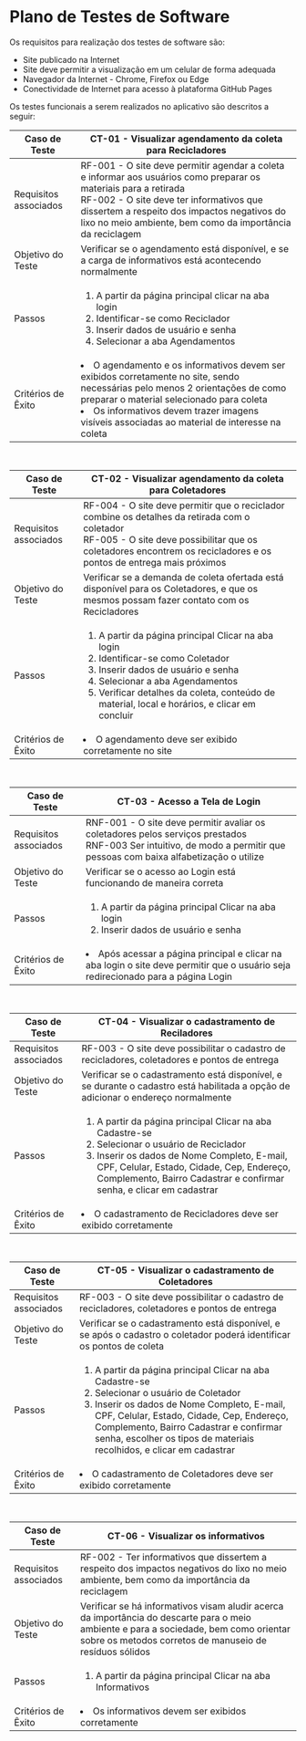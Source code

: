 # Plano de Testes de Software

Os requisitos para realização dos testes de software são:
-	Site publicado na Internet
-	Site deve permitir a visualização em um celular de forma adequada
-	Navegador da Internet - Chrome, Firefox ou Edge
-	Conectividade de Internet para acesso à plataforma GitHub Pages

Os testes funcionais a serem realizados no aplicativo são descritos a seguir:

|Caso de Teste    | **CT-01 - Visualizar agendamento da coleta para Recicladores**  |
|-----------------|---------------------------------------------|
|Requisitos associados| RF-001 - O site deve permitir agendar a coleta e informar aos usuários como preparar os materiais para a retirada <br>RF-002 - O site deve ter informativos que dissertem a respeito dos impactos negativos do lixo no meio ambiente, bem como da importância da reciclagem</br>   |
|Objetivo do Teste| Verificar se o agendamento está disponível, e se a carga de informativos está acontecendo normalmente    |
|Passos| <ol><li>A partir da página principal clicar na aba login</li><li>Identificar-se como Reciclador</li><li>Inserir dados de usuário e senha</li><li>Selecionar a aba Agendamentos</li></ol>      |
|Critérios de Êxito| <li>O agendamento e os informativos devem ser exibidos corretamente no site, sendo necessárias pelo menos 2 orientações de como preparar o material selecionado para coleta</li><li> Os informativos devem trazer imagens visíveis associadas ao material de interesse na coleta</li>      |
</br>

|Caso de Teste    | **CT-02 - Visualizar agendamento da coleta para Coletadores**  |
|-----------------|---------------------------------------------|
|Requisitos associados| RF-004 - O site deve permitir que o reciclador combine os detalhes da retirada com o coletador <br>RF-005 - O site deve possibilitar que os coletadores encontrem os recicladores e os pontos de entrega mais próximos</br>   |
|Objetivo do Teste| Verificar se a demanda de coleta ofertada está disponível para os Coletadores, e que os mesmos possam fazer contato com os Recicladores    |
|Passos| <ol><li>A partir da página principal Clicar na aba login</li><li>Identificar-se como Coletador</li><li>Inserir dados de usuário e senha</li><li>Selecionar a aba Agendamentos</li><li>Verificar detalhes da coleta, conteúdo de material, local e horários, e clicar em concluir</li>     |
|Critérios de Êxito| <li>O agendamento deve ser exibido corretamente no site</li>     |
</br>

|Caso de Teste    | **CT-03 - Acesso a Tela de Login**  |
|-----------------|---------------------------------------------|
|Requisitos associados| RNF-001 - O site deve permitir avaliar os coletadores pelos serviços prestados <br>RNF-003  Ser intuitivo, de modo a permitir que pessoas com baixa alfabetização o utilize  |
|Objetivo do Teste| Verificar se o acesso ao Login está funcionando de maneira correta  |
|Passos| <ol><li>A partir da página principal Clicar na aba login</li><li>Inserir dados de usuário e senha</li></ol>      |
|Critérios de Êxito| <li>Após acessar a página principal e clicar na aba login o site deve permitir que o usuário seja redirecionado para a página Login</li>      |
<br>

|Caso de Teste    | **CT-04 - Visualizar o cadastramento de Reciladores**  |
|-----------------|---------------------------------------------|
|Requisitos associados| RF-003 - O site deve possibilitar o cadastro de recicladores, coletadores e pontos de entrega   |
|Objetivo do Teste| Verificar se o cadastramento está disponível, e se durante o cadastro está habilitada a opção de adicionar o endereço normalmente    |
|Passos| <ol><li>A partir da página principal Clicar na aba Cadastre-se</li><li>Selecionar o usuário de Reciclador</li><li>Inserir os dados de Nome Completo, E-mail, CPF, Celular, Estado, Cidade, Cep, Endereço, Complemento, Bairro Cadastrar e confirmar senha, e clicar em cadastrar</li></ol>      |
|Critérios de Êxito| <li>O cadastramento de Recicladores deve ser exibido corretamente</li>      |
 </br>
 
|Caso de Teste    | **CT-05 - Visualizar o cadastramento de Coletadores**  |
|-----------------|---------------------------------------------|
|Requisitos associados| RF-003 - O site deve possibilitar o cadastro de recicladores, coletadores e pontos de entrega   |
|Objetivo do Teste| Verificar se o cadastramento está disponível, e se após o cadastro o coletador poderá identificar os pontos de coleta    |
|Passos| <ol><li>A partir da página principal Clicar na aba Cadastre-se</li><li>Selecionar o usuário de Coletador</li><li>Inserir os dados de Nome Completo, E-mail, CPF, Celular, Estado, Cidade, Cep, Endereço, Complemento, Bairro Cadastrar e confirmar senha, escolher os tipos de materiais recolhidos, e clicar em cadastrar</li></ol>      |
|Critérios de Êxito| <li>O cadastramento de Coletadores deve ser exibido corretamente</li>      |
<br>

|Caso de Teste    | **CT-06 - Visualizar os informativos**  |
|-----------------|---------------------------------------------|
|Requisitos associados| RF-002 - Ter informativos que dissertem a respeito dos impactos negativos do lixo no meio ambiente, bem como da importância da reciclagem   |
|Objetivo do Teste| Verificar se há informativos visam aludir acerca da importância do descarte para o meio ambiente e para a sociedade, bem como orientar sobre os metodos corretos de manuseio de resíduos sólidos    |
|Passos| <ol><li>A partir da página principal Clicar na aba Informativos</li>
|Critérios de Êxito| <li>Os informativos devem ser exibidos corretamente</li>      |
